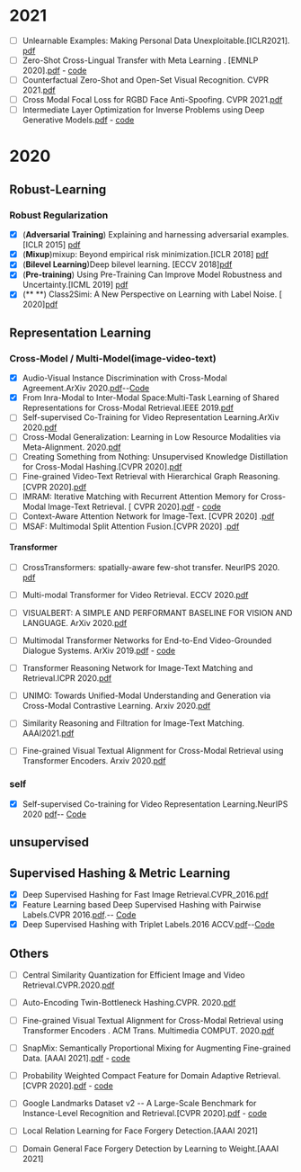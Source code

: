 # 2021
- [ ] Unlearnable Examples:  Making Personal Data Unexploitable.[ICLR2021]. [pdf](https://arxiv.org/pdf/2101.04898.pdf)
- [ ] Zero-Shot Cross-Lingual Transfer with Meta Learning . [EMNLP 2020].[pdf](https://www.aclweb.org/anthology/2020.emnlp-main.368.pdf) - [code](https://github.com/copenlu/X-MAML)
- [ ] Counterfactual Zero-Shot and Open-Set Visual Recognition. CVPR 2021.[pdf](https://arxiv.org/pdf/2103.00887.pdf)
- [ ] Cross Modal Focal Loss for RGBD Face Anti-Spoofing. CVPR 2021.[pdf](https://arxiv.org/pdf/2103.00948.pdf)
- [ ] Intermediate Layer Optimization for Inverse Problems using Deep Generative Models.[pdf](https://arxiv.org/pdf/2102.07364v1.pdf) - [code](https://github.com/giannisdaras/ilo)

# 2020
## Robust-Learning
### Robust Regularization
- [x] (**Adversarial Training**) Explaining and harnessing adversarial examples.[ICLR 2015] [pdf](https://arxiv.org/pdf/1412.6572.pdf) 
- [x] (**Mixup**)mixup: Beyond empirical risk minimization.[ICLR 2018] [pdf](https://arxiv.org/pdf/1710.09412.pdf)
- [x] (**Bilevel Learning**)Deep bilevel learning. [ECCV 2018][pdf](https://arxiv.org/pdf/1809.01465.pdf)
- [x] (**Pre-training**) Using Pre-Training Can Improve Model Robustness and Uncertainty.[ICML 2019] [pdf](https://arxiv.org/abs/1901.09960?context=cs.CV)
- [x] (**  **) Class2Simi: A New Perspective on Learning with Label Noise. [ 2020][pdf](https://arxiv.org/pdf/2006.07831.pdf)
## Representation Learning

### Cross-Model / Multi-Model(image-video-text)
- [x] Audio-Visual Instance Discrimination with Cross-Modal Agreement.ArXiv 2020.[pdf](https://arxiv.org/pdf/2004.12943.pdf)--[Code](https://github.com/GZHU-YangPeng/AVID-CMA)
- [x] From Inra-Modal to Inter-Modal Space:Multi-Task Learning of Shared Representations for Cross-Modal Retrieval.IEEE 2019.[pdf](https://ieeexplore.ieee.org/stamp/stamp.jsp?tp=&arnumber=8919383) 
- [ ] Self-supervised Co-Training for Video Representation Learning.ArXiv 2020.[pdf](https://arxiv.org/pdf/2010.09709.pdf)
- [ ] Cross-Modal Generalization: Learning in Low Resource Modalities via Meta-Alignment. 2020.[pdf](https://arxiv.org/pdf/2012.02813.pdf)
- [ ] Creating Something from Nothing: Unsupervised Knowledge Distillation for Cross-Modal Hashing.[CVPR 2020].[pdf](https://arxiv.org/pdf/2004.00280.pdf)
- [ ] Fine-grained Video-Text Retrieval with Hierarchical Graph Reasoning.[CVPR 2020].[pdf](https://arxiv.org/pdf/2003.00392.pdf)
- [ ] IMRAM: Iterative Matching with Recurrent Attention Memory for Cross-Modal Image-Text Retrieval. [ CVPR 2020].[pdf](https://arxiv.org/pdf/2003.03772.pdf) - [code](https://github.com/HuiChen24/IMRAM)
- [ ] Context-Aware Attention Network for Image-Text. [CVPR 2020] .[pdf](https://ieeexplore.ieee.org/stamp/stamp.jsp?tp=&arnumber=9157657)
- [ ] MSAF: Multimodal Split Attention Fusion.[CVPR 2020] .[pdf](https://arxiv.org/pdf/2012.07175.pdf)     

#### Transformer
- [ ] CrossTransformers: spatially-aware few-shot transfer. NeurIPS 2020. [pdf](https://arxiv.org/pdf/2007.11498.pdf)

- [ ] Multi-modal Transformer for Video Retrieval. ECCV 2020.[pdf](https://arxiv.org/pdf/2007.10639.pdf)

- [ ] VISUALBERT: A SIMPLE AND PERFORMANT BASELINE FOR VISION AND LANGUAGE. ArXiv 2020.[pdf](https://arxiv.org/pdf/1908.03557.pdf)

- [ ] Multimodal Transformer Networks for End-to-End Video-Grounded Dialogue Systems. ArXiv 2019.[pdf](https://arxiv.org/pdf/1907.01166.pdf) - [code](https://github.com/henryhungle/MTN)

- [ ] Transformer Reasoning Network for Image-Text Matching and Retrieval.ICPR 2020.[pdf](https://arxiv.org/pdf/2004.09144.pdf)

- [ ] UNIMO: Towards Unified-Modal Understanding and Generation via Cross-Modal Contrastive Learning. Arxiv 2020.[pdf](https://arxiv.org/pdf/2012.15409.pdf)

- [ ] Similarity Reasoning and Filtration for Image-Text Matching. AAAI2021.[pdf](https://arxiv.org/pdf/2101.01368v1.pdf)

- [ ] Fine-grained Visual Textual Alignment for Cross-Modal Retrieval using Transformer Encoders. Arxiv 2020.[pdf](https://arxiv.org/pdf/2008.05231.pdf)



### self
- [x] Self-supervised Co-training for Video Representation Learning.NeurIPS 2020 [pdf](https://arxiv.org/pdf/2010.09709.pdf)-- [Code](https://github.com/TengdaHan/CoCLR)
## unsupervised
## Supervised Hashing & Metric Learning
- [x] Deep Supervised Hashing for Fast Image Retrieval.CVPR_2016.[pdf](https://www.cv-foundation.org/openaccess/content_cvpr_2016/papers/Liu_Deep_Supervised_Hashing_CVPR_2016_paper.pdf)
- [x] Feature Learning based Deep Supervised Hashing with Pairwise Labels.CVPR 2016.[pdf](https://arxiv.org/pdf/1511.03855.pdf).-- [Code](https://github.com/GZHU-YangPeng/DPSH-pytorch)
- [x] Deep Supervised Hashing with Triplet Labels.2016 ACCV.[pdf](https://arxiv.org/pdf/1612.03900v1.pdf)--[Code](https://github.com/swuxyj/DeepHash-pytorch)  
## Others
- [ ] Central Similarity Quantization for Efficient Image and Video Retrieval.CVPR.2020.[pdf](https://arxiv.org/pdf/1908.00347.pdf)
- [ ] Auto-Encoding Twin-Bottleneck Hashing.CVPR. 2020.[pdf](https://arxiv.org/pdf/2002.11930.pdf)
- [ ] Fine-grained Visual Textual Alignment for Cross-Modal Retrieval using Transformer Encoders . ACM Trans. Multimedia COMPUT. 2020.[pdf](https://arxiv.org/pdf/2008.05231.pdf)
- [ ] SnapMix: Semantically Proportional Mixing for Augmenting Fine-grained Data. [AAAI 2021].[pdf](https://arxiv.org/pdf/2012.04846.pdf) - [code](https://github.com/Shaoli-Huang/SnapMix)
- [ ] Probability Weighted Compact Feature for Domain Adaptive Retrieval.[CVPR 2020].[pdf](https://arxiv.org/pdf/2003.03293.pdf) - [code](https://github.com/fuxianghuang1/PWCF)
- [ ] Google Landmarks Dataset v2 -- A Large-Scale Benchmark for Instance-Level Recognition and Retrieval.[CVPR 2020].[pdf](https://arxiv.org/pdf/2004.01804.pdf) - [code](https://github.com/cvdfoundation/google-landmark)
- [ ] Local Relation Learning for Face Forgery Detection.[AAAI 2021]
- [ ] Domain General Face Forgery Detection by Learning to Weight.[AAAI 2021]



